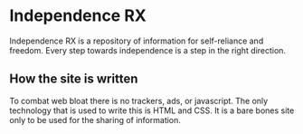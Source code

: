 # Independence RX
Independence RX is a repository of information for self-reliance and freedom. Every step towards independence is a step in the right direction.

## How the site is written
To combat web bloat there is no trackers, ads, or javascript. The only technology that is used to write this is HTML and CSS. It is a bare bones site only to be used for the sharing of information.
